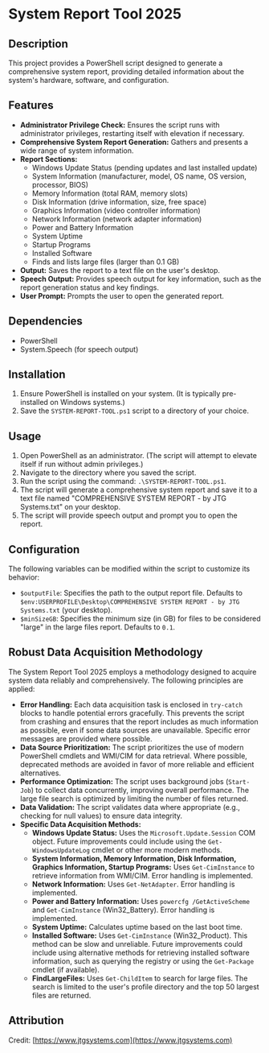 # System Report Tool 2025

## Description

This project provides a PowerShell script designed to generate a comprehensive
system report, providing detailed information about the system's hardware,
software, and configuration.

## Features

- **Administrator Privilege Check:** Ensures the script runs with administrator
  privileges, restarting itself with elevation if necessary.
- **Comprehensive System Report Generation:** Gathers and presents a wide range
  of system information.
- **Report Sections:**
  - Windows Update Status (pending updates and last installed update)
  - System Information (manufacturer, model, OS name, OS version, processor,
    BIOS)
  - Memory Information (total RAM, memory slots)
  - Disk Information (drive information, size, free space)
  - Graphics Information (video controller information)
  - Network Information (network adapter information)
  - Power and Battery Information
  - System Uptime
  - Startup Programs
  - Installed Software
  - Finds and lists large files (larger than 0.1 GB)
- **Output:** Saves the report to a text file on the user's desktop.
- **Speech Output:** Provides speech output for key information, such as the
  report generation status and key findings.
- **User Prompt:** Prompts the user to open the generated report.

## Dependencies

- PowerShell
- System.Speech (for speech output)

## Installation

1. Ensure PowerShell is installed on your system. (It is typically pre-installed
   on Windows systems.)
2. Save the `SYSTEM-REPORT-TOOL.ps1` script to a directory of your choice.

## Usage

1. Open PowerShell as an administrator. (The script will attempt to elevate
   itself if run without admin privileges.)
2. Navigate to the directory where you saved the script.
3. Run the script using the command: `.\SYSTEM-REPORT-TOOL.ps1`.
4. The script will generate a comprehensive system report and save it to a text
   file named "COMPREHENSIVE SYSTEM REPORT - by JTG Systems.txt" on your
   desktop.
5. The script will provide speech output and prompt you to open the report.

## Configuration

The following variables can be modified within the script to customize its
behavior:

- `$outputFile`: Specifies the path to the output report file. Defaults to
  `$env:USERPROFILE\Desktop\COMPREHENSIVE SYSTEM REPORT - by JTG Systems.txt`
  (your desktop).
- `$minSizeGB`: Specifies the minimum size (in GB) for files to be considered
  "large" in the large files report. Defaults to `0.1`.

## Robust Data Acquisition Methodology

The System Report Tool 2025 employs a methodology designed to acquire system
data reliably and comprehensively. The following principles are applied:

- **Error Handling:** Each data acquisition task is enclosed in `try-catch`
  blocks to handle potential errors gracefully. This prevents the script from
  crashing and ensures that the report includes as much information as possible,
  even if some data sources are unavailable. Specific error messages are
  provided where possible.
- **Data Source Prioritization:** The script prioritizes the use of modern
  PowerShell cmdlets and WMI/CIM for data retrieval. Where possible, deprecated
  methods are avoided in favor of more reliable and efficient alternatives.
- **Performance Optimization:** The script uses background jobs (`Start-Job`) to
  collect data concurrently, improving overall performance. The large file
  search is optimized by limiting the number of files returned.
- **Data Validation:** The script validates data where appropriate (e.g.,
  checking for null values) to ensure data integrity.
- **Specific Data Acquisition Methods:**
  - **Windows Update Status:** Uses the `Microsoft.Update.Session` COM object.
    Future improvements could include using the `Get-WindowsUpdateLog` cmdlet or
    other more modern methods.
  - **System Information, Memory Information, Disk Information, Graphics
    Information, Startup Programs:** Uses `Get-CimInstance` to retrieve
    information from WMI/CIM. Error handling is implemented.
  - **Network Information:** Uses `Get-NetAdapter`. Error handling is
    implemented.
  - **Power and Battery Information:** Uses `powercfg /GetActiveScheme` and
    `Get-CimInstance` (Win32_Battery). Error handling is implemented.
  - **System Uptime:** Calculates uptime based on the last boot time.
  - **Installed Software:** Uses `Get-CimInstance` (Win32_Product). This method
    can be slow and unreliable. Future improvements could include using
    alternative methods for retrieving installed software information, such as
    querying the registry or using the `Get-Package` cmdlet (if available).
  - **FindLargeFiles:** Uses `Get-ChildItem` to search for large files. The
    search is limited to the user's profile directory and the top 50 largest
    files are returned.

## Attribution

Credit: [https://www.jtgsystems.com](https://www.jtgsystems.com)

